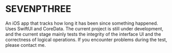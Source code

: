 # SEVENPTHREE
An iOS app that tracks how long it has been since something happened. Uses SwiftUI and CoreData. The current project is still under development, and the current stage mainly tests the integrity of the interface UI and the correctness of logical operations. If you encounter problems during the test, please contact me.

